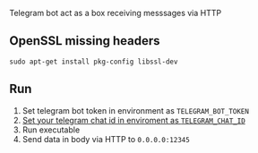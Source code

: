 Telegram bot act as a box receiving messsages via HTTP

## OpenSSL missing headers

    sudo apt-get install pkg-config libssl-dev

## Run

1. Set telegram bot token in environment as `TELEGRAM_BOT_TOKEN`
1. [Set your telegram chat id in enviroment as `TELEGRAM_CHAT_ID`](https://stackoverflow.com/questions/32683992/find-out-my-own-user-id-for-sending-a-message-with-telegram-api)
1. Run executable
1. Send data in body via HTTP to `0.0.0.0:12345`
